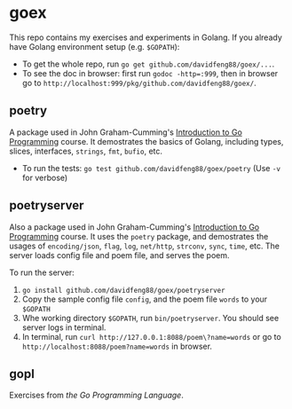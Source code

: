 # goex

This repo contains my exercises and experiments in Golang. If you already have Golang environment setup (e.g. `$GOPATH`):

* To get the whole repo, run `go get github.com/davidfeng88/goex/...`.
* To see the doc in browser: first run `godoc -http=:999`, then in browser go to `http://localhost:999/pkg/github.com/davidfeng88/goex/`.

## poetry

A package used in John Graham-Cumming's [
Introduction to Go Programming](http://shop.oreilly.com/product/0636920035305.do) course. It demostrates the basics of Golang, including types, slices, interfaces, `strings`, `fmt`, `bufio`, etc.

* To run the tests: `go test github.com/davidfeng88/goex/poetry` (Use `-v` for verbose)

## poetryserver

Also a package used in John Graham-Cumming's [
Introduction to Go Programming](http://shop.oreilly.com/product/0636920035305.do) course. It uses the `poetry` package, and demostrates the usages of `encoding/json`, `flag`, `log`, `net/http`, `strconv`, `sync`, `time`, etc. The server loads config file and poem file, and serves the poem.

To run the server:

1. `go install github.com/davidfeng88/goex/poetryserver`
2. Copy the sample config file `config`, and the poem file `words` to your `$GOPATH`
3. Whe working directory `$GOPATH`, run `bin/poetryserver`. You should see server logs in terminal.
4. In terminal, run `curl http://127.0.0.1:8088/poem\?name=words` or go to `http://localhost:8088/poem?name=words` in browser.

## gopl

Exercises from *the Go Programming Language*.
